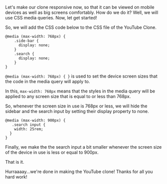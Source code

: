 Let's make our clone responsive now, so that it can be viewed on mobile devices as well as big screens comfortably. How do we do it? Well, we will use CSS media queries. Now, let get started!

So, we will add the CSS code below to the CSS file of the YouTube Clone.


```
@media (max-width: 768px) {
    .side-bar {
      display: none;
    }
    .search {
      display: none;
    }
}
```

`@media (max-width: 768px) { }` is used to set the device screen sizes that the code in the media query will apply to.

In this, `max-width: 768px` means that the styles in the media query will be applied to any screen size that is equal to or less than 768px.

So, whenever the screen size in use is 768px or less, we will hide the sidebar and the search input by setting their display property to none.

```
@media (max-width: 900px) {
   .search input {
    width: 25rem;
  }
}
```

Finally, we make the the search input a bit smaller whenever the screen size of the device in use is less or equal to 900px.

That is it.

Hurraaaay...we're done in making the YouTube clone! Thanks for all you hard work!